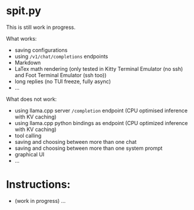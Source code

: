# spit.py

This is still work in progress.

What works:

- saving configurations
- using `/v1/chat/completions` endpoints
- Markdown
- LaTex math rendering (only tested in Kitty Terminal Emulator (no ssh) and Foot Terminal Emulator (ssh too))
- long replies (no TUI freeze, fully async)
- ...

What does not work:

- using llama.cpp server `/completion` endpoint (CPU optimised inference with KV caching)
- using llama.cpp python bindings as endpoint (CPU optimized inference with KV caching)
- tool calling
- saving and choosing between more than one chat
- saving and choosing between more than one system prompt
- graphical UI
- ...

# Instructions:

- (work in progress) ...
